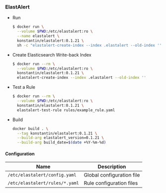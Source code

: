 ### ElastAlert

* Run

  ```sh
  $ docker run \
    --volume $PWD:/etc/elastalert:ro \
    --name elastalert \
    konstantin/elastalert:0.1.21 \
    sh -c "elastalert-create-index --index .elastalert --old-index '' && exec elastalert"
  ```

* Create Elasticsearch Write-back Index

  ```sh
  $ docker run --rm \
    --volume $PWD:/etc/elastalert:ro \
    konstantin/elastalert:0.1.21 \
    elastalert-create-index --index .elastalert --old-index ''
  ```

* Test a Rule

  ```sh
  $ docker run --rm \
    --volume $PWD:/etc/elastalert:ro \
    konstantin/elastalert:0.1.21 \
    elastalert-test-rule rules/example_rule.yaml
  ```

* Build

  ```sh
  docker build . \
    --tag konstantin/elastalert:0.1.21 \
    --build-arg elastalert_version=0.1.21 \
    --build-arg build_date=$(date +%Y-%m-%d)
  ```

#### Configuration

| Name                           | Description               |
|--------------------------------|---------------------------|
| `/etc/elastalert/config.yaml`  | Global configuration file |
| `/etc/elastalert/rules/*.yaml` | Rule configuration files  |
